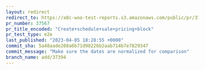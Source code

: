 ```yaml
---
layout: redirect
redirect_to: https://a8c-woo-test-reports.s3.amazonaws.com/public/pr/37567/e2e/index.html
pr_number: 37567
pr_title_encoded: "Create+schedule+sale+pricing+block"
pr_test_type: e2e
last_published: "2023-04-05 18:28:55 +0000"
commit_sha: 5a48aade208a6b71d98226b2aab714b7e7829347
commit_message: "Make sure the dates are normalized for comparison"
branch_name: add/37394
---
```

